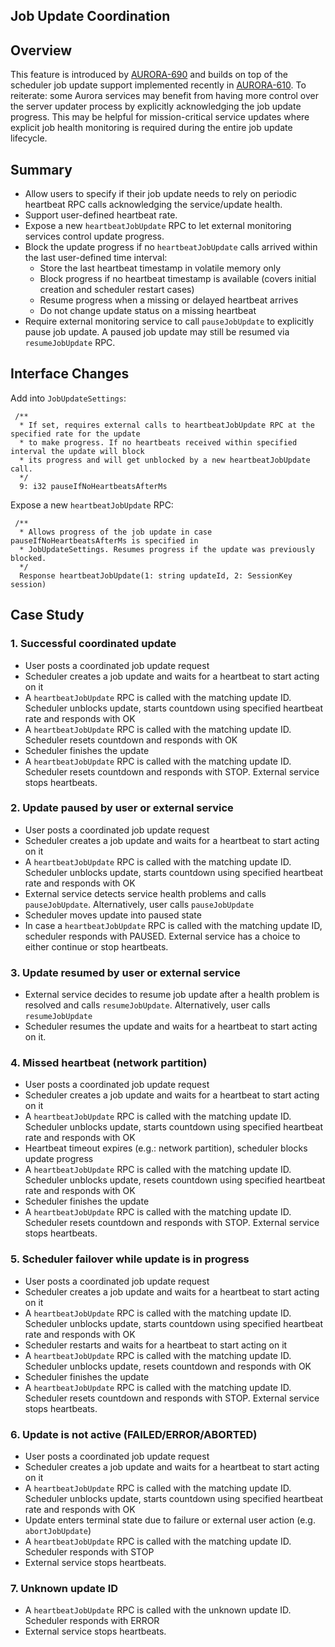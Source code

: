 Job Update Coordination
--------------

## Overview
This feature is introduced by [AURORA-690](https://issues.apache.org/jira/browse/AURORA-690) and
builds on top of the scheduler job update support implemented recently in
[AURORA-610](https://issues.apache.org/jira/browse/AURORA-610). To reiterate: some Aurora services
may benefit from having more control over the server updater process by explicitly acknowledging
the job update progress. This may be helpful for mission-critical service updates where explicit
job health monitoring is required during the entire job update lifecycle.

## Summary
* Allow users to specify if their job update needs to rely on periodic heartbeat RPC calls
acknowledging the service/update health.
* Support user-defined heartbeat rate.
* Expose a new `heartbeatJobUpdate` RPC to let external monitoring services control update progress.
* Block the update progress if no `heartbeatJobUpdate` calls arrived within the last user-defined
time interval:
  * Store the last heartbeat timestamp in volatile memory only
  * Block progress if no heartbeat timestamp is available (covers initial creation and scheduler
restart cases)
  * Resume progress when a missing or delayed heartbeat arrives
  * Do not change update status on a missing heartbeat
* Require external monitoring service to call `pauseJobUpdate` to explicitly pause job update.
A paused job update may still be resumed via `resumeJobUpdate` RPC.

## Interface Changes
Add into `JobUpdateSettings`:
```
 /**
  * If set, requires external calls to heartbeatJobUpdate RPC at the specified rate for the update
  * to make progress. If no heartbeats received within specified interval the update will block
  * its progress and will get unblocked by a new heartbeatJobUpdate call.
  */
  9: i32 pauseIfNoHeartbeatsAfterMs
```

Expose a new `heartbeatJobUpdate` RPC:
```
 /**
  * Allows progress of the job update in case pauseIfNoHeartbeatsAfterMs is specified in
  * JobUpdateSettings. Resumes progress if the update was previously blocked.
  */
  Response heartbeatJobUpdate(1: string updateId, 2: SessionKey session)
```

## Case Study
### 1. Successful coordinated update
* User posts a coordinated job update request
* Scheduler creates a job update and waits for a heartbeat to start acting on it
* A `heartbeatJobUpdate` RPC is called with the matching update ID. Scheduler unblocks update,
starts countdown using specified heartbeat rate and responds with OK
* A `heartbeatJobUpdate` RPC is called with the matching update ID. Scheduler resets countdown and
responds with OK
* Scheduler finishes the update
* A `heartbeatJobUpdate` RPC is called with the matching update ID. Scheduler resets countdown and
responds with STOP. External service stops heartbeats.

### 2. Update paused by user or external service
* User posts a coordinated job update request
* Scheduler creates a job update and waits for a heartbeat to start acting on it
* A `heartbeatJobUpdate` RPC is called with the matching update ID. Scheduler unblocks update,
starts countdown using specified heartbeat rate and responds with OK
* External service detects service health problems and calls `pauseJobUpdate`. Alternatively, user
calls `pauseJobUpdate`
* Scheduler moves update into paused state
* In case a `heartbeatJobUpdate` RPC is called with the matching update ID, scheduler responds with
PAUSED. External service has a choice to either continue or stop heartbeats.

### 3. Update resumed by user or external service
* External service decides to resume job update after a health problem is resolved and calls
`resumeJobUpdate`. Alternatively, user calls `resumeJobUpdate`
* Scheduler resumes the update and waits for a heartbeat to start acting on it.

### 4. Missed heartbeat (network partition)
* User posts a coordinated job update request
* Scheduler creates a job update and waits for a heartbeat to start acting on it
* A `heartbeatJobUpdate` RPC is called with the matching update ID. Scheduler unblocks update,
starts countdown using specified heartbeat rate and responds with OK
* Heartbeat timeout expires (e.g.: network partition), scheduler blocks update progress
* A `heartbeatJobUpdate` RPC is called with the matching update ID. Scheduler unblocks update,
resets countdown using specified heartbeat rate and responds with OK
* Scheduler finishes the update
* A `heartbeatJobUpdate` RPC is called with the matching update ID. Scheduler resets countdown and
responds with STOP. External service stops heartbeats.

### 5. Scheduler failover while update is in progress
* User posts a coordinated job update request
* Scheduler creates a job update and waits for a heartbeat to start acting on it
* A `heartbeatJobUpdate` RPC is called with the matching update ID. Scheduler unblocks update,
starts countdown using specified heartbeat rate and responds with OK
* Scheduler restarts and waits for a heartbeat to start acting on it
* A `heartbeatJobUpdate` RPC is called with the matching update ID. Scheduler unblocks update,
resets countdown and responds with OK
* Scheduler finishes the update
* A `heartbeatJobUpdate` RPC is called with the matching update ID. Scheduler resets countdown and
responds with STOP. External service stops heartbeats.

### 6. Update is not active (FAILED/ERROR/ABORTED)
* User posts a coordinated job update request
* Scheduler creates a job update and waits for a heartbeat to start acting on it
* A `heartbeatJobUpdate` RPC is called with the matching update ID. Scheduler unblocks update,
starts countdown using specified heartbeat rate and responds with OK
* Update enters terminal state due to failure or external user action (e.g. `abortJobUpdate`)
* A `heartbeatJobUpdate` RPC is called with the matching update ID. Scheduler responds with STOP
* External service stops heartbeats.

### 7. Unknown update ID
* A `heartbeatJobUpdate` RPC is called with the unknown update ID. Scheduler responds with ERROR
* External service stops heartbeats.
